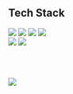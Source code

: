 <div >
	<h2>Tech Stack</h2>
	<img src="https://img.shields.io/badge/React-61DAFB?style=for-the-badge&logo=react&logoColor=white"> 
	<img src="https://img.shields.io/badge/typescript-3178C6?style=for-the-badge&logo=typescript&logoColor=white"> 
	<img src="https://img.shields.io/badge/Redux-764ABC?style=for-the-badge&logo=redux&logoColor=white"> 
	<img src="https://img.shields.io/badge/recoil-3578E5?style=for-the-badge&logo=redux&logoColor=white"> 
	<br/> 
 	<img src="https://img.shields.io/badge/figma-F24E1E?style=for-the-badge&logo=figma&logoColor=white"> 
  	<img src="https://img.shields.io/badge/styledcomponents-DB7093?style=for-the-badge&logo=figma&logoColor=white"> 

  <br/> <br/> 
	
</div>
 <img src="https://github-readme-stats.vercel.app/api?username=joywhy&show_icons=true"> 



